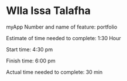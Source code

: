 # Wlla Issa Talafha

myApp Number and name of feature: portfolio

Estimate of time needed to complete: 1:30 Hour

Start time: 4:30 pm

Finish time: 6:00 pm

Actual time needed to complete: 30 min
